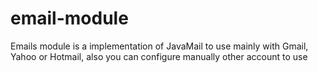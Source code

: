 # email-module
Emails module is a implementation of JavaMail to use mainly with Gmail, Yahoo or Hotmail, also you can configure manually other account to use
